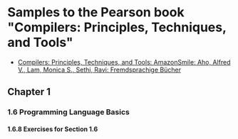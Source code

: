 # Samples to the Pearson book "Compilers: Principles, Techniques, and Tools" 

- [Compilers: Principles, Techniques, and Tools: AmazonSmile: Aho, Alfred V., Lam, Monica S., Sethi, Ravi: Fremdsprachige Bücher](https://smile.amazon.de/Compilers-Pearson-International-Principles-Techniques/dp/1292024348/ref=tmm_pap_swatch_0?_encoding=UTF8&qid=1614683796&sr=8-1)

## Chapter 1

### 1.6  Programming Language Basics

#### 1.6.8  Exercises for Section 1.6
